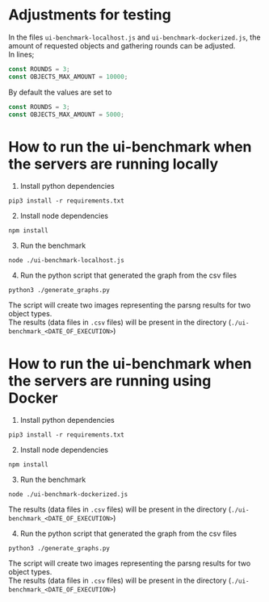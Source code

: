 # Adjustments for testing
In the files `ui-benchmark-localhost.js` and `ui-benchmark-dockerized.js`,
the amount of requested objects and gathering rounds can be adjusted. \
In lines;
```javascript
const ROUNDS = 3;
const OBJECTS_MAX_AMOUNT = 10000;
```
By default the values are set to 
```typescript
const ROUNDS = 3;
const OBJECTS_MAX_AMOUNT = 5000;

```

# How to run the ui-benchmark when the servers are running locally
1. Install python dependencies
```
pip3 install -r requirements.txt
```
2. Install node dependencies
```
npm install
```
3. Run the benchmark
```
node ./ui-benchmark-localhost.js
```
4. Run the python script that generated the graph from the csv files
```
python3 ./generate_graphs.py
```
The script will create two images representing the parsng results for two object types.\
The results (data files in `.csv` files) will be present in the directory (`./ui-benchmark_<DATE_OF_EXECUTION>`)

# How to run the ui-benchmark when the servers are running using Docker

1. Install python dependencies
```
pip3 install -r requirements.txt
```
2. Install node dependencies
```
npm install
```
3. Run the benchmark
```
node ./ui-benchmark-dockerized.js
```
The results (data files in `.csv` files) will be present in the directory (`./ui-benchmark_<DATE_OF_EXECUTION>`)

4. Run the python script that generated the graph from the csv files
```
python3 ./generate_graphs.py
```
The script will create two images representing the parsng results for two object types.\
The results (data files in `.csv` files) will be present in the directory (`./ui-benchmark_<DATE_OF_EXECUTION>`)
